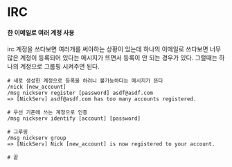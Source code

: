 IRC
===


#### 한 이메일로 여러 계정 사용
irc 계정을 쓰다보면 여러개를 써야하는 상황이 있는데 하나의 이메일로 쓰다보면 
너무 많은 계정이 등록되어 있다는 메시지가 뜨면서 등록이 안 되는 경우가 있다. 
그럴때는 하나의 계정으로 그룹핑 시켜주면 된다.

``` 
# 새로 생성한 계정으로 등록을 하려니 불가능하다는 메시지가 뜬다
/nick [new_account]
/msg nickserv register [password] asdf@asdf.com 
=> [NickServ] asdf@asdf.com has too many accounts registered.

# 우선 기존에 쓰는 계정으로 인증 
/msg nickserv identify [account] [password]

# 그루핑
/msg nickserv group
=> [NickServ] Nick [new_account] is now registered to your account.

# 끝
```



